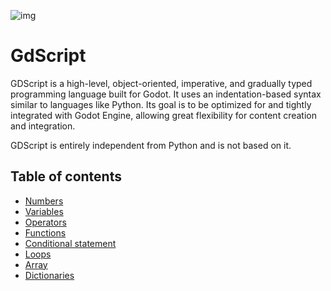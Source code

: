 ![img](/picture.png)

# GdScript

GDScript is a high-level, object-oriented, imperative, and gradually typed programming language built for Godot. It uses an indentation-based syntax similar to languages like Python. Its goal is to be optimized for and tightly integrated with Godot Engine, allowing great flexibility for content creation and integration.

GDScript is entirely independent from Python and is not based on it.

## Table of contents

- [Numbers](/godot/numbers)
- [Variables](/godot/variables)
- [Operators](/godot/operators)
- [Functions](/godot/functions)
- [Conditional statement](/godot/conditional-statements)
- [Loops](/godot/loops)
- [Array](/godot/array)
- [Dictionaries](/godot/dictionaries)